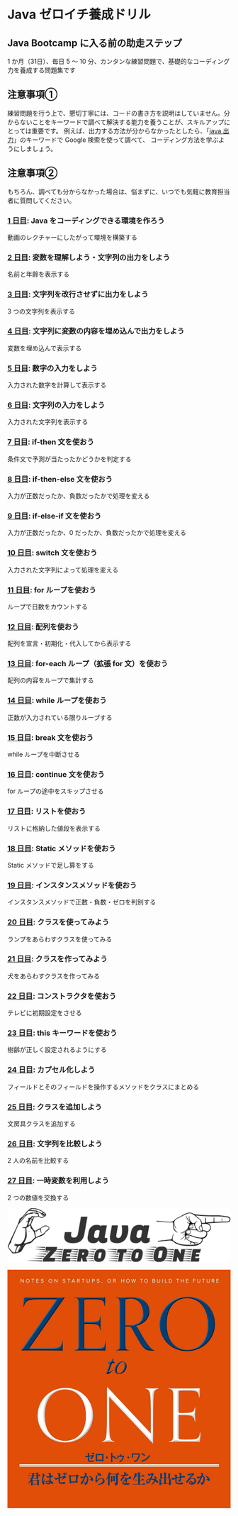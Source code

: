 # Java ゼロイチ養成ドリル

## Java Bootcamp に入る前の助走ステップ

1 か月（31日）、毎日 5 ～ 10 分、カンタンな練習問題で、基礎的なコーディング力を養成する問題集です

## 注意事項①  

練習問題を行う上で、懇切丁寧には、コードの書き方を説明はしていません。分からないことをキーワードで調べて解決する能力を養うことが、スキルアップにとっては重要です。
例えば、出力する方法が分からなかったとしたら、「[java 出力](https://www.google.com/search?q=java+出力)」のキーワードで Google 検索を使って調べて、
コーディング方法を学ぶようにしましょう。

## 注意事項②  

もちろん、調べても分からなかった場合は、悩まずに、いつでも気軽に教育担当者に質問してください。

### [1 日目](./day01): Java をコーディングできる環境を作ろう
動画のレクチャーにしたがって環境を構築する

### [2 日目](./day02): 変数を理解しよう・文字列の出力をしよう
名前と年齢を表示する

### [3 日目](./day03): 文字列を改行させずに出力をしよう
3 つの文字列を表示する

### [4 日目](./day04): 文字列に変数の内容を埋め込んで出力をしよう
変数を埋め込んで表示する

### [5 日目](./day05): 数字の入力をしよう
入力された数字を計算して表示する

### [6 日目](./day06): 文字列の入力をしよう
入力された文字列を表示する

### [7 日目](./day07): if-then 文を使おう
条件文で予測が当たったかどうかを判定する

### [8 日目](./day08): if-then-else 文を使おう
入力が正数だったか、負数だったかで処理を変える

### [9 日目](./day09): if-else-if 文を使おう
入力が正数だったか、0 だったか、負数だったかで処理を変える

### [10 日目](./day10): switch 文を使おう
入力された文字列によって処理を変える

### [11 日目](./day11): for ループを使おう
ループで日数をカウントする

### [12 日目](./day12): 配列を使おう
配列を宣言・初期化・代入してから表示する

### [13 日目](./day13): for-each ループ（拡張 for 文）を使おう
配列の内容をループで集計する

### [14 日目](./day14): while ループを使おう
正数が入力されている限りループする

### [15 日目](./day15): break 文を使おう
while ループを中断させる

### [16 日目](./day16): continue 文を使おう
for ループの途中をスキップさせる

### [17 日目](./day17): リストを使おう
リストに格納した値段を表示する

### [18 日目](./day18): Static メソッドを使おう
Static メソッドで足し算をする

### [19 日目](./day19): インスタンスメソッドを使おう
インスタンスメソッドで正数・負数・ゼロを判別する

### [20 日目](./day20): クラスを使ってみよう
ランプをあらわすクラスを使ってみる

### [21 日目](./day21): クラスを作ってみよう
犬をあらわすクラスを作ってみる

### [22 日目](./day22): コンストラクタを使おう
テレビに初期設定をさせる

### [23 日目](./day23): this キーワードを使おう
樹齢が正しく設定されるようにする

### [24 日目](./day24): カプセル化しよう
フィールドとそのフィールドを操作するメソッドをクラスにまとめる

### [25 日目](./day25): クラスを追加しよう
文房具クラスを追加する

### [26 日目](./day26): 文字列を比較しよう
2 人の名前を比較する

### [27 日目](./day27): 一時変数を利用しよう
2 つの数値を交換する

![](./java-zero-to-one-logo.svg)

![](./zero_to_one.jpg)
